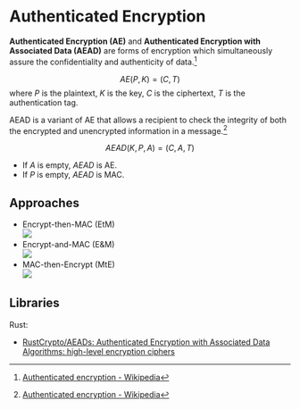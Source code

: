 # Authenticated Encryption
**Authenticated Encryption (AE)** and **Authenticated Encryption with Associated Data (AEAD)** are forms of encryption which simultaneously assure the confidentiality and authenticity of data.[^wiki]

$$AE(P,K)=(C,T)$$
where $P$ is the plaintext, $K$ is the key, $C$ is the ciphertext, $T$ is the authentication tag.

AEAD is a variant of AE that allows a recipient to check the integrity of both the encrypted and unencrypted information in a message.[^wiki]

$$AEAD(K,P,A)=(C,A,T)$$
- If $A$ is empty, $AEAD$ is AE.
- If $P$ is empty, $AEAD$ is MAC.

## Approaches
- Encrypt-then-MAC (EtM)  
  ![](https://upload.wikimedia.org/wikipedia/commons/b/b9/Authenticated_Encryption_EtM.png)
- Encrypt-and-MAC (E&M)  
  ![](https://upload.wikimedia.org/wikipedia/commons/a/a5/Authenticated_Encryption_EaM.png)
- MAC-then-Encrypt (MtE)  
  ![](https://upload.wikimedia.org/wikipedia/commons/a/ac/Authenticated_Encryption_MtE.png)

[^wiki]: [Authenticated encryption - Wikipedia](https://en.wikipedia.org/wiki/Authenticated_encryption)

## Libraries
Rust:
- [RustCrypto/AEADs: Authenticated Encryption with Associated Data Algorithms: high-level encryption ciphers](https://github.com/RustCrypto/AEADs)
